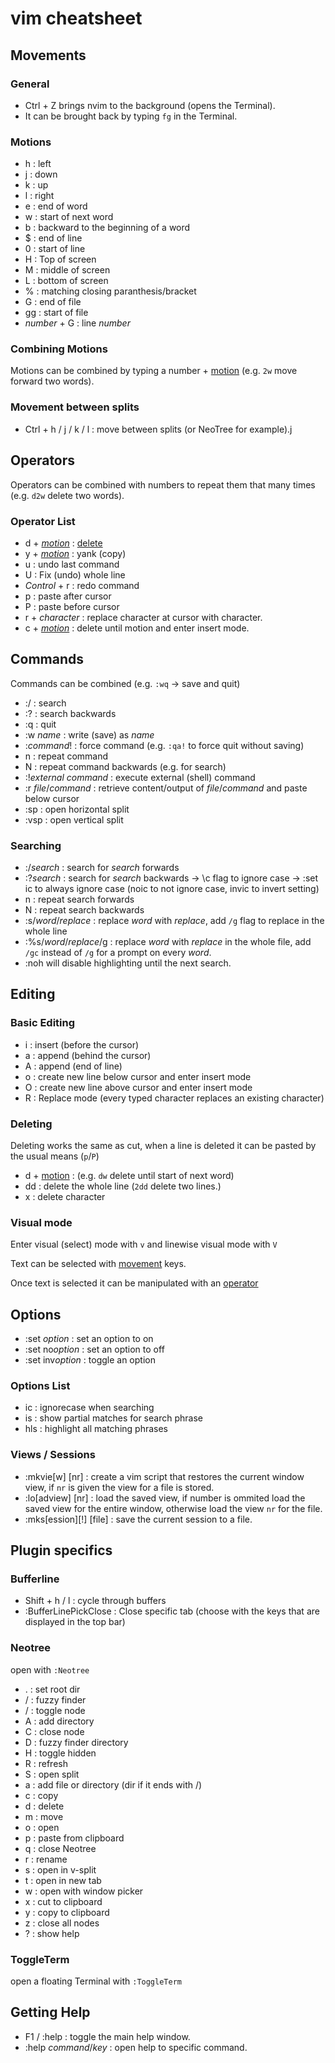 # vim cheatsheet

## Movements

### General

- Ctrl + Z brings nvim to the background (opens the Terminal).
- It can be brought back by typing `fg` in the Terminal.

### Motions

- h : left
- j : down
- k : up
- l : right
- e : end of word
- w : start of next word
- b : backward to the beginning of a word
- $ : end of line
- 0 : start of line
- H : Top of screen
- M : middle of screen
- L : bottom of screen
- % : matching closing paranthesis/bracket
- G : end of file
- gg : start of file
- *number* + G : line *number*

### Combining Motions

Motions can be combined by typing a number + [motion](#Motions) (e.g. `2w` move forward two words).

### Movement between splits

- Ctrl + h / j / k / l : move between splits (or NeoTree for example).j

## Operators

Operators can be combined with numbers to repeat them that many times (e.g. `d2w` delete two words).

### Operator List

- d + *[motion](#Motions)* : [delete](#Deleting)
- y + *[motion](#Motions)* : yank (copy) 
- u : undo last command
- U : Fix (undo) whole line
- *Control* + r : redo command
- p : paste after cursor
- P : paste before cursor
- r + *character* : replace character at cursor with character.
- c + *[motion](#Motions)* : delete until motion and enter insert mode.

## Commands

Commands can be combined (e.g. `:wq` -> save and quit)

- :/ : search
- :? : search backwards
- :q : quit
- :w *name* : write (save) as *name*
- :*command*! : force command (e.g. `:qa!` to force quit without saving)
- n : repeat command
- N : repeat command backwards (e.g. for search)
- :!*external command* : execute external (shell) command
- :r *file*/*command* : retrieve content/output of *file*/*command* and paste below cursor
- :sp : open horizontal split
- :vsp : open vertical split

### Searching

- :/*search* : search for *search* forwards
- :?*search* : search for *search* backwards
    -> \c flag to ignore case
    -> :set ic to always ignore case (noic to not ignore case, invic to invert setting)
- n : repeat search forwards
- N : repeat search backwards
- :s/*word*/*replace* : replace *word* with *replace*, add `/g` flag to replace in the whole line
- :%s/*word*/*replace*/g : replace *word* with *replace* in the whole file, add `/gc` instead of `/g` for a prompt on every *word*.
- :noh will disable highlighting until the next search.

## Editing

### Basic Editing

- i : insert (before the cursor)
- a : append (behind the cursor)
- A : append (end of line)
- o : create new line below cursor and enter insert mode
- O : create new line above cursor and enter insert mode
- R : Replace mode (every typed character replaces an existing character)

### Deleting

Deleting works the same as cut, when a line is deleted it can be pasted by the usual means (`p`/`P`)
- d + [motion](#Motions) : (e.g. `dw` delete until start of next word)
- dd : delete the whole line (`2dd` delete two lines.)
- x : delete character

### Visual mode

Enter visual (select) mode with `v` and linewise visual mode with `V`

Text can be selected with [movement](#Motions) keys. 

Once text is selected it can be manipulated with an [operator](#Operators)

## Options

- :set *option* : set an option to on
- :set no*option* : set an option to off
- :set inv*option* : toggle an option

### Options List

- ic : ignorecase when searching
- is : show partial matches for search phrase
- hls : highlight all matching phrases

### Views / Sessions

- :mkvie[w] [nr] : create a vim script that restores the current window view, if `nr` is given the view for a file is stored.
- :lo[adview] [nr] : load the saved view, if number is ommited load the saved view for the entire window, otherwise load the view `nr` for the file.
- :mks[ession][!] [file] : save the current session to a file.

## Plugin specifics

### Bufferline

- Shift + h / l : cycle through buffers
- :BufferLinePickClose : Close specific tab (choose with the keys that are displayed in the top bar)

### Neotree

open with `:Neotree`

- . : set root dir
- / : fuzzy finder
- <Space> / <Enter> : toggle node
- A : add directory
- C : close node
- D : fuzzy finder directory
- H : toggle hidden
- R : refresh
- S : open split
- a : add file or directory (dir if it ends with /)
- c : copy
- d : delete
- m : move
- o : open
- p : paste from clipboard
- q : close Neotree
- r : rename
- s : open in v-split
- t : open in new tab
- w : open with window picker
- x : cut to clipboard
- y : copy to clipboard
- z : close all nodes
- ? : show help

### ToggleTerm

open a floating Terminal with `:ToggleTerm`

## Getting Help

- F1 / :help : toggle the main help window.
- :help *command*/*key* : open help to specific command.

